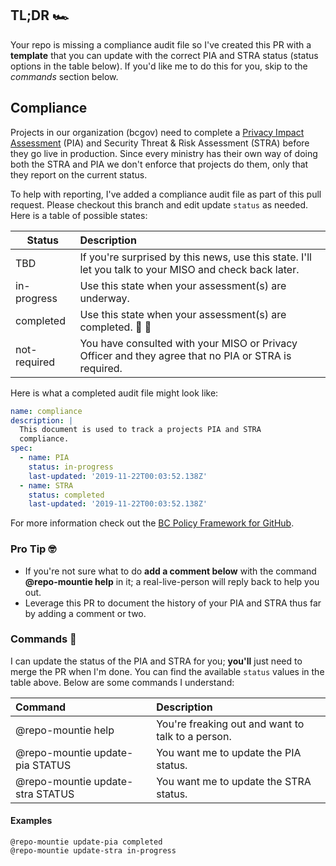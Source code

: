 ## TL;DR 🏎️

Your repo is missing a compliance audit file so I've created this PR with a **template** that you can update with the correct PIA and STRA status (status options in the table below). If you'd like me to do this for you, skip to the _commands_ section below.

## Compliance

Projects in our organization (bcgov) need to complete a [Privacy Impact Assessment][2] (PIA) and Security Threat & Risk Assessment (STRA) before they go live in production. Since every ministry has their own way of doing both the STRA and PIA we don't enforce that projects do them, only that they report on the current status.

To help with reporting, I've added a compliance audit file as part of this pull request. Please checkout this branch and edit update `status` as needed. Here is a table of possible states:

| Status      | Description                                                                                            |
| ----------- | :----------------------------------------------------------------------------------------------------- |
| TBD         | If you're surprised by this news, use this state. I'll let you talk to your MISO and check back later. |
| in-progress | Use this state when your assessment(s) are underway. |
| completed   | Use this state when your assessment(s) are completed. 🙌 🎉 |
| not-required      | You have consulted with your MISO or Privacy Officer and they  agree that no PIA or STRA is required.|

Here is what a completed audit file might look like:

```yaml
name: compliance
description: |
  This document is used to track a projects PIA and STRA
  compliance.
spec:
  - name: PIA
    status: in-progress
    last-updated: '2019-11-22T00:03:52.138Z'
  - name: STRA
    status: completed
    last-updated: '2019-11-22T00:03:52.138Z'
```

For more information check out the [BC Policy Framework for GitHub][1].

### Pro Tip 🤓

- If you're not sure what to do **add a comment below** with the command **@repo-mountie help** in it; a real-live-person will reply back to help you out.
- Leverage this PR to document the history of your PIA and STRA thus far by adding a comment or two.

### Commands 🤖

I can update the status of the PIA and STRA for you; **you'll** just need to merge the PR when I'm done. You can find the available `status` values in the table above. Below are some commands I understand:

| Command                          | Description                                       |
| :------------------------------- | :------------------------------------------------ |
| @repo-mountie help               | You're freaking out and want to talk to a person. |
| @repo-mountie update-pia STATUS  | You want me to update the PIA status.             |
| @repo-mountie update-stra STATUS | You want me to update the STRA status.            |

#### Examples

```console
@repo-mountie update-pia completed
@repo-mountie update-stra in-progress
```

[1]: https://github.com/bcgov/BC-Policy-Framework-For-GitHub/tree/master/BC-Open-Source-Development-Employee-Guide
[2]: https://www2.gov.bc.ca/gov/content/governments/services-for-government/information-management-technology/privacy/privacy-impact-assessments
